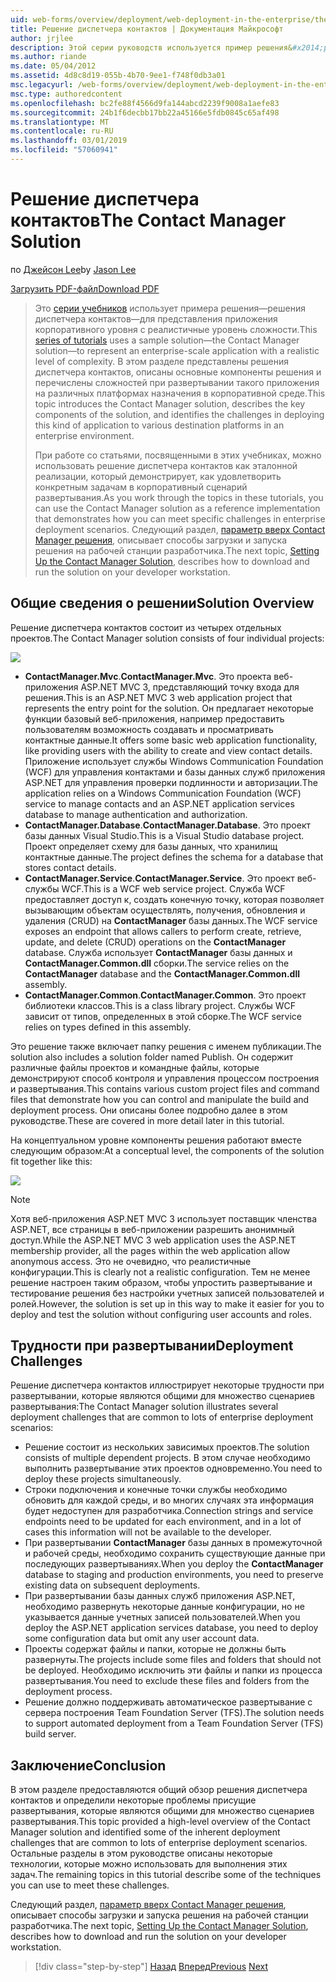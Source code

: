 ```yaml
---
uid: web-forms/overview/deployment/web-deployment-in-the-enterprise/the-contact-manager-solution
title: Решение диспетчера контактов | Документация Майкрософт
author: jrjlee
description: Этой серии руководств используется пример решения&#x2014;решения диспетчера контактов&#x2014;для представления приложения корпоративного уровня с реалистичные уровень...
ms.author: riande
ms.date: 05/04/2012
ms.assetid: 4d8c8d19-055b-4b70-9ee1-f748f0db3a01
msc.legacyurl: /web-forms/overview/deployment/web-deployment-in-the-enterprise/the-contact-manager-solution
msc.type: authoredcontent
ms.openlocfilehash: bc2fe88f4566d9fa144abcd2239f9008a1aefe83
ms.sourcegitcommit: 24b1f6decbb17bb22a45166e5fdb0845c65af498
ms.translationtype: MT
ms.contentlocale: ru-RU
ms.lasthandoff: 03/01/2019
ms.locfileid: "57060941"
---
```

<a name="the-contact-manager-solution"></a><span data-ttu-id="b6c4c-103">Решение диспетчера контактов</span><span class="sxs-lookup"><span data-stu-id="b6c4c-103">The Contact Manager Solution</span></span>
====================
<span data-ttu-id="b6c4c-104">по [Джейсон Lee](https://github.com/jrjlee)</span><span class="sxs-lookup"><span data-stu-id="b6c4c-104">by [Jason Lee](https://github.com/jrjlee)</span></span>

[<span data-ttu-id="b6c4c-105">Загрузить PDF-файл</span><span class="sxs-lookup"><span data-stu-id="b6c4c-105">Download PDF</span></span>](https://msdnshared.blob.core.windows.net/media/MSDNBlogsFS/prod.evol.blogs.msdn.com/CommunityServer.Blogs.Components.WeblogFiles/00/00/00/63/56/8130.DeployingWebAppsInEnterpriseScenarios.pdf)

> <span data-ttu-id="b6c4c-106">Это [серии учебников](web-deployment-in-the-enterprise.md) использует примера решения&#x2014;решения диспетчера контактов&#x2014;для представления приложения корпоративного уровня с реалистичные уровень сложности.</span><span class="sxs-lookup"><span data-stu-id="b6c4c-106">This [series of tutorials](web-deployment-in-the-enterprise.md) uses a sample solution&#x2014;the Contact Manager solution&#x2014;to represent an enterprise-scale application with a realistic level of complexity.</span></span> <span data-ttu-id="b6c4c-107">В этом разделе представлены решения диспетчера контактов, описаны основные компоненты решения и перечислены сложностей при развертывании такого приложения на различных платформах назначения в корпоративной среде.</span><span class="sxs-lookup"><span data-stu-id="b6c4c-107">This topic introduces the Contact Manager solution, describes the key components of the solution, and identifies the challenges in deploying this kind of application to various destination platforms in an enterprise environment.</span></span>
> 
> <span data-ttu-id="b6c4c-108">При работе со статьями, посвященными в этих учебниках, можно использовать решение диспетчера контактов как эталонной реализации, который демонстрирует, как удовлетворить конкретным задачам в корпоративный сценарий развертывания.</span><span class="sxs-lookup"><span data-stu-id="b6c4c-108">As you work through the topics in these tutorials, you can use the Contact Manager solution as a reference implementation that demonstrates how you can meet specific challenges in enterprise deployment scenarios.</span></span> <span data-ttu-id="b6c4c-109">Следующий раздел, [параметр вверх Contact Manager решения](setting-up-the-contact-manager-solution.md), описывает способы загрузки и запуска решения на рабочей станции разработчика.</span><span class="sxs-lookup"><span data-stu-id="b6c4c-109">The next topic, [Setting Up the Contact Manager Solution](setting-up-the-contact-manager-solution.md), describes how to download and run the solution on your developer workstation.</span></span>


## <a name="solution-overview"></a><span data-ttu-id="b6c4c-110">Общие сведения о решении</span><span class="sxs-lookup"><span data-stu-id="b6c4c-110">Solution Overview</span></span>

<span data-ttu-id="b6c4c-111">Решение диспетчера контактов состоит из четырех отдельных проектов.</span><span class="sxs-lookup"><span data-stu-id="b6c4c-111">The Contact Manager solution consists of four individual projects:</span></span>

![](the-contact-manager-solution/_static/image1.png)

- <span data-ttu-id="b6c4c-112">**ContactManager.Mvc**.</span><span class="sxs-lookup"><span data-stu-id="b6c4c-112">**ContactManager.Mvc**.</span></span> <span data-ttu-id="b6c4c-113">Это проекта веб-приложения ASP.NET MVC 3, представляющий точку входа для решения.</span><span class="sxs-lookup"><span data-stu-id="b6c4c-113">This is an ASP.NET MVC 3 web application project that represents the entry point for the solution.</span></span> <span data-ttu-id="b6c4c-114">Он предлагает некоторые функции базовый веб-приложения, например предоставить пользователям возможность создавать и просматривать контактные данные.</span><span class="sxs-lookup"><span data-stu-id="b6c4c-114">It offers some basic web application functionality, like providing users with the ability to create and view contact details.</span></span> <span data-ttu-id="b6c4c-115">Приложение использует службы Windows Communication Foundation (WCF) для управления контактами и базы данных служб приложения ASP.NET для управления проверки подлинности и авторизации.</span><span class="sxs-lookup"><span data-stu-id="b6c4c-115">The application relies on a Windows Communication Foundation (WCF) service to manage contacts and an ASP.NET application services database to manage authentication and authorization.</span></span>
- <span data-ttu-id="b6c4c-116">**ContactManager.Database**.</span><span class="sxs-lookup"><span data-stu-id="b6c4c-116">**ContactManager.Database**.</span></span> <span data-ttu-id="b6c4c-117">Это проект базы данных Visual Studio.</span><span class="sxs-lookup"><span data-stu-id="b6c4c-117">This is a Visual Studio database project.</span></span> <span data-ttu-id="b6c4c-118">Проект определяет схему для базы данных, что хранилищ контактные данные.</span><span class="sxs-lookup"><span data-stu-id="b6c4c-118">The project defines the schema for a database that stores contact details.</span></span>
- <span data-ttu-id="b6c4c-119">**ContactManager.Service**.</span><span class="sxs-lookup"><span data-stu-id="b6c4c-119">**ContactManager.Service**.</span></span> <span data-ttu-id="b6c4c-120">Это проект веб-службы WCF.</span><span class="sxs-lookup"><span data-stu-id="b6c4c-120">This is a WCF web service project.</span></span> <span data-ttu-id="b6c4c-121">Служба WCF предоставляет доступ к, создать конечную точку, которая позволяет вызывающим объектам осуществлять, получения, обновления и удаления (CRUD) на **ContactManager** базы данных.</span><span class="sxs-lookup"><span data-stu-id="b6c4c-121">The WCF service exposes an endpoint that allows callers to perform create, retrieve, update, and delete (CRUD) operations on the **ContactManager** database.</span></span> <span data-ttu-id="b6c4c-122">Служба использует **ContactManager** базы данных и **ContactManager.Common.dll** сборки.</span><span class="sxs-lookup"><span data-stu-id="b6c4c-122">The service relies on the **ContactManager** database and the **ContactManager.Common.dll** assembly.</span></span>
- <span data-ttu-id="b6c4c-123">**ContactManager.Common**.</span><span class="sxs-lookup"><span data-stu-id="b6c4c-123">**ContactManager.Common**.</span></span> <span data-ttu-id="b6c4c-124">Это проект библиотеки классов.</span><span class="sxs-lookup"><span data-stu-id="b6c4c-124">This is a class library project.</span></span> <span data-ttu-id="b6c4c-125">Службы WCF зависит от типов, определенных в этой сборке.</span><span class="sxs-lookup"><span data-stu-id="b6c4c-125">The WCF service relies on types defined in this assembly.</span></span>

<span data-ttu-id="b6c4c-126">Это решение также включает папку решения с именем публикации.</span><span class="sxs-lookup"><span data-stu-id="b6c4c-126">The solution also includes a solution folder named Publish.</span></span> <span data-ttu-id="b6c4c-127">Он содержит различные файлы проектов и командные файлы, которые демонстрируют способ контроля и управления процессом построения и развертывания.</span><span class="sxs-lookup"><span data-stu-id="b6c4c-127">This contains various custom project files and command files that demonstrate how you can control and manipulate the build and deployment process.</span></span> <span data-ttu-id="b6c4c-128">Они описаны более подробно далее в этом руководстве.</span><span class="sxs-lookup"><span data-stu-id="b6c4c-128">These are covered in more detail later in this tutorial.</span></span>

<span data-ttu-id="b6c4c-129">На концептуальном уровне компоненты решения работают вместе следующим образом:</span><span class="sxs-lookup"><span data-stu-id="b6c4c-129">At a conceptual level, the components of the solution fit together like this:</span></span>

![](the-contact-manager-solution/_static/image2.png)

> [!NOTE]
> <span data-ttu-id="b6c4c-130">Хотя веб-приложения ASP.NET MVC 3 использует поставщик членства ASP.NET, все страницы в веб-приложении разрешить анонимный доступ.</span><span class="sxs-lookup"><span data-stu-id="b6c4c-130">While the ASP.NET MVC 3 web application uses the ASP.NET membership provider, all the pages within the web application allow anonymous access.</span></span> <span data-ttu-id="b6c4c-131">Это не очевидно, что реалистичные конфигурации.</span><span class="sxs-lookup"><span data-stu-id="b6c4c-131">This is clearly not a realistic configuration.</span></span> <span data-ttu-id="b6c4c-132">Тем не менее решение настроен таким образом, чтобы упростить развертывание и тестирование решения без настройки учетных записей пользователей и ролей.</span><span class="sxs-lookup"><span data-stu-id="b6c4c-132">However, the solution is set up in this way to make it easier for you to deploy and test the solution without configuring user accounts and roles.</span></span>


## <a name="deployment-challenges"></a><span data-ttu-id="b6c4c-133">Трудности при развертывании</span><span class="sxs-lookup"><span data-stu-id="b6c4c-133">Deployment Challenges</span></span>

<span data-ttu-id="b6c4c-134">Решение диспетчера контактов иллюстрирует некоторые трудности при развертывании, которые являются общими для множество сценариев развертывания:</span><span class="sxs-lookup"><span data-stu-id="b6c4c-134">The Contact Manager solution illustrates several deployment challenges that are common to lots of enterprise deployment scenarios:</span></span>

- <span data-ttu-id="b6c4c-135">Решение состоит из нескольких зависимых проектов.</span><span class="sxs-lookup"><span data-stu-id="b6c4c-135">The solution consists of multiple dependent projects.</span></span> <span data-ttu-id="b6c4c-136">В этом случае необходимо выполнить развертывание этих проектов одновременно.</span><span class="sxs-lookup"><span data-stu-id="b6c4c-136">You need to deploy these projects simultaneously.</span></span>
- <span data-ttu-id="b6c4c-137">Строки подключения и конечные точки службы необходимо обновить для каждой среды, и во многих случаях эта информация будет недоступен для разработчика.</span><span class="sxs-lookup"><span data-stu-id="b6c4c-137">Connection strings and service endpoints need to be updated for each environment, and in a lot of cases this information will not be available to the developer.</span></span>
- <span data-ttu-id="b6c4c-138">При развертывании **ContactManager** базы данных в промежуточной и рабочей среды, необходимо сохранить существующие данные при последующих развертываниях.</span><span class="sxs-lookup"><span data-stu-id="b6c4c-138">When you deploy the **ContactManager** database to staging and production environments, you need to preserve existing data on subsequent deployments.</span></span>
- <span data-ttu-id="b6c4c-139">При развертывании базы данных служб приложения ASP.NET, необходимо развернуть некоторые данные конфигурации, но не указывается данные учетных записей пользователей.</span><span class="sxs-lookup"><span data-stu-id="b6c4c-139">When you deploy the ASP.NET application services database, you need to deploy some configuration data but omit any user account data.</span></span>
- <span data-ttu-id="b6c4c-140">Проекты содержат файлы и папки, которые не должны быть развернуты.</span><span class="sxs-lookup"><span data-stu-id="b6c4c-140">The projects include some files and folders that should not be deployed.</span></span> <span data-ttu-id="b6c4c-141">Необходимо исключить эти файлы и папки из процесса развертывания.</span><span class="sxs-lookup"><span data-stu-id="b6c4c-141">You need to exclude these files and folders from the deployment process.</span></span>
- <span data-ttu-id="b6c4c-142">Решение должно поддерживать автоматическое развертывание с сервера построения Team Foundation Server (TFS).</span><span class="sxs-lookup"><span data-stu-id="b6c4c-142">The solution needs to support automated deployment from a Team Foundation Server (TFS) build server.</span></span>

## <a name="conclusion"></a><span data-ttu-id="b6c4c-143">Заключение</span><span class="sxs-lookup"><span data-stu-id="b6c4c-143">Conclusion</span></span>

<span data-ttu-id="b6c4c-144">В этом разделе предоставляются общий обзор решения диспетчера контактов и определили некоторые проблемы присущие развертывания, которые являются общими для множество сценариев развертывания.</span><span class="sxs-lookup"><span data-stu-id="b6c4c-144">This topic provided a high-level overview of the Contact Manager solution and identified some of the inherent deployment challenges that are common to lots of enterprise deployment scenarios.</span></span> <span data-ttu-id="b6c4c-145">Остальные разделы в этом руководстве описаны некоторые технологии, которые можно использовать для выполнения этих задач.</span><span class="sxs-lookup"><span data-stu-id="b6c4c-145">The remaining topics in this tutorial describe some of the techniques you can use to meet these challenges.</span></span>

<span data-ttu-id="b6c4c-146">Следующий раздел, [параметр вверх Contact Manager решения](setting-up-the-contact-manager-solution.md), описывает способы загрузки и запуска решения на рабочей станции разработчика.</span><span class="sxs-lookup"><span data-stu-id="b6c4c-146">The next topic, [Setting Up the Contact Manager Solution](setting-up-the-contact-manager-solution.md), describes how to download and run the solution on your developer workstation.</span></span>

> [!div class="step-by-step"]
> <span data-ttu-id="b6c4c-147">[Назад](web-deployment-in-the-enterprise.md)
> [Вперед](setting-up-the-contact-manager-solution.md)</span><span class="sxs-lookup"><span data-stu-id="b6c4c-147">[Previous](web-deployment-in-the-enterprise.md)
[Next](setting-up-the-contact-manager-solution.md)</span></span>

